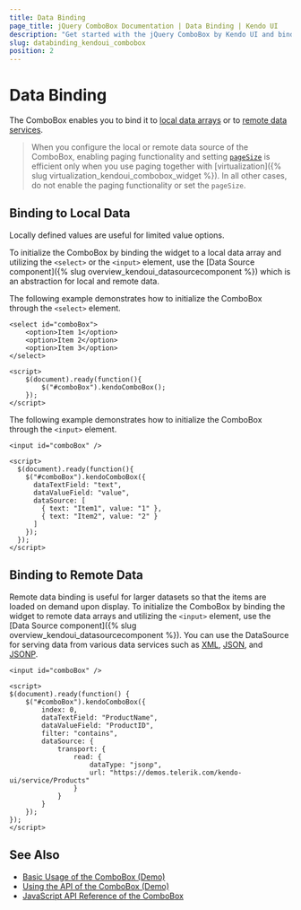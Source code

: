```yaml
---
title: Data Binding
page_title: jQuery ComboBox Documentation | Data Binding | Kendo UI
description: "Get started with the jQuery ComboBox by Kendo UI and bind the widget to local or remote data."
slug: databinding_kendoui_combobox
position: 2
---
```


# Data Binding

The ComboBox enables you to bind it to [local data arrays](#binding-to-local-data) or to [remote data services](#binding-to-remote-data).

> When you configure the local or remote data source of the ComboBox, enabling paging functionality and setting [`pageSize`](/api/javascript/data/datasource/configuration/pagesize) is efficient only when you use paging together with [virtualization]({% slug virtualization_kendoui_combobox_widget %}). In all other cases, do not enable the paging functionality or set the `pageSize`.

## Binding to Local Data

Locally defined values are useful for limited value options.

To initialize the ComboBox by binding the widget to a local data array and utilizing the `<select>` or the `<input>` element, use the [Data Source component]({% slug overview_kendoui_datasourcecomponent %}) which is an abstraction for local and remote data.

The following example demonstrates how to initialize the ComboBox through the `<select>` element.

    <select id="comboBox">
        <option>Item 1</option>
        <option>Item 2</option>
        <option>Item 3</option>
    </select>

    <script>
        $(document).ready(function(){
            $("#comboBox").kendoComboBox();
        });
    </script>

The following example demonstrates how to initialize the ComboBox through the `<input>` element.

    <input id="comboBox" />

    <script>
      $(document).ready(function(){
        $("#comboBox").kendoComboBox({
          dataTextField: "text",
          dataValueField: "value",
          dataSource: [
            { text: "Item1", value: "1" },
            { text: "Item2", value: "2" }
          ]
        });
      });
    </script>

## Binding to Remote Data

Remote data binding is useful for larger datasets so that the items are loaded on demand upon display. To initialize the ComboBox by binding the widget to remote data arrays and utilizing the `<input>` element, use the [Data Source component]({% slug overview_kendoui_datasourcecomponent %}). You can use the DataSource for serving data from various data services such as [XML](http://en.wikipedia.org/wiki/XML), [JSON](http://en.wikipedia.org/wiki/JSON), and [JSONP](http://en.wikipedia.org/wiki/JSONP).

    <input id="comboBox" />

    <script>
    $(document).ready(function() {
        $("#comboBox").kendoComboBox({
            index: 0,
            dataTextField: "ProductName",
            dataValueField: "ProductID",
            filter: "contains",
            dataSource: {
                transport: {
                    read: {
                        dataType: "jsonp",
                        url: "https://demos.telerik.com/kendo-ui/service/Products"
                    }
                }
            }
        });
    });
    </script>

## See Also

* [Basic Usage of the ComboBox (Demo)](https://demos.telerik.com/kendo-ui/combobox/index)
* [Using the API of the ComboBox (Demo)](https://demos.telerik.com/kendo-ui/combobox/api)
* [JavaScript API Reference of the ComboBox](/api/javascript/ui/combobox)

